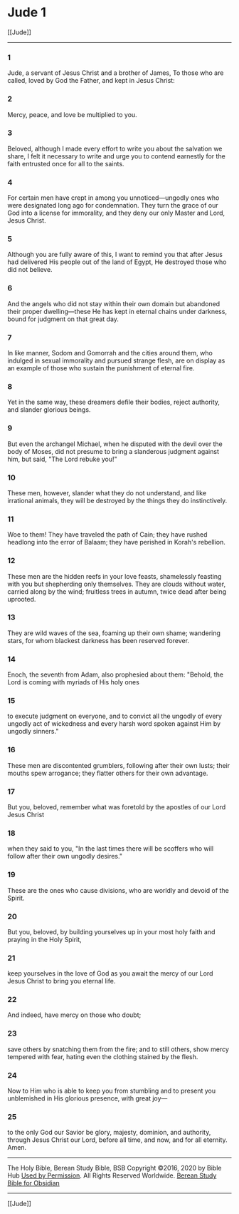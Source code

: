 # Jude 1

[[Jude]]

---

### 1
Jude, a servant of Jesus Christ and a brother of James, To those who are called, loved by God the Father, and kept in Jesus Christ:

### 2
Mercy, peace, and love be multiplied to you.

### 3
Beloved, although I made every effort to write you about the salvation we share, I felt it necessary to write and urge you to contend earnestly for the faith entrusted once for all to the saints.

### 4
For certain men have crept in among you unnoticed—ungodly ones who were designated long ago for condemnation. They turn the grace of our God into a license for immorality, and they deny our only Master and Lord, Jesus Christ.

### 5
Although you are fully aware of this, I want to remind you that after Jesus had delivered His people out of the land of Egypt, He destroyed those who did not believe.

### 6
And the angels who did not stay within their own domain but abandoned their proper dwelling—these He has kept in eternal chains under darkness, bound for judgment on that great day.

### 7
In like manner, Sodom and Gomorrah and the cities around them, who indulged in sexual immorality and pursued strange flesh, are on display as an example of those who sustain the punishment of eternal fire.

### 8
Yet in the same way, these dreamers defile their bodies, reject authority, and slander glorious beings.

### 9
But even the archangel Michael, when he disputed with the devil over the body of Moses, did not presume to bring a slanderous judgment against him, but said, "The Lord rebuke you!"

### 10
These men, however, slander what they do not understand, and like irrational animals, they will be destroyed by the things they do instinctively.

### 11
Woe to them! They have traveled the path of Cain; they have rushed headlong into the error of Balaam; they have perished in Korah's rebellion.

### 12
These men are the hidden reefs in your love feasts, shamelessly feasting with you but shepherding only themselves. They are clouds without water, carried along by the wind; fruitless trees in autumn, twice dead after being uprooted.

### 13
They are wild waves of the sea, foaming up their own shame; wandering stars, for whom blackest darkness has been reserved forever.

### 14
Enoch, the seventh from Adam, also prophesied about them: "Behold, the Lord is coming with myriads of His holy ones

### 15
to execute judgment on everyone, and to convict all the ungodly of every ungodly act of wickedness and every harsh word spoken against Him by ungodly sinners."

### 16
These men are discontented grumblers, following after their own lusts; their mouths spew arrogance; they flatter others for their own advantage.

### 17
But you, beloved, remember what was foretold by the apostles of our Lord Jesus Christ

### 18
when they said to you, "In the last times there will be scoffers who will follow after their own ungodly desires."

### 19
These are the ones who cause divisions, who are worldly and devoid of the Spirit.

### 20
But you, beloved, by building yourselves up in your most holy faith and praying in the Holy Spirit,

### 21
keep yourselves in the love of God as you await the mercy of our Lord Jesus Christ to bring you eternal life.

### 22
And indeed, have mercy on those who doubt;

### 23
save others by snatching them from the fire; and to still others, show mercy tempered with fear, hating even the clothing stained by the flesh.

### 24
Now to Him who is able to keep you from stumbling and to present you unblemished in His glorious presence, with great joy—

### 25
to the only God our Savior be glory, majesty, dominion, and authority, through Jesus Christ our Lord, before all time, and now, and for all eternity. Amen.

---

The Holy Bible, Berean Study Bible, BSB
Copyright ©2016, 2020 by Bible Hub
[Used by Permission](https://berean.bible/terms.htm). All Rights Reserved Worldwide.
[Berean Study Bible for Obsidian](https://github.com/gapmiss/berean-study-bible-for-obsidian)

---

[[Jude]]


